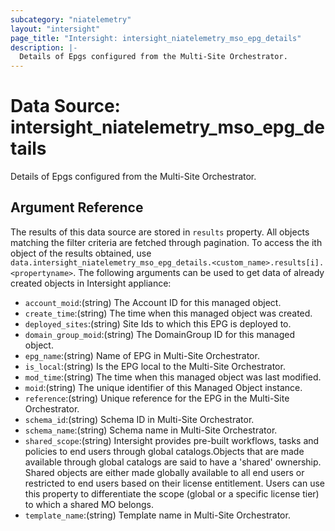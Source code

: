 ```yaml
---
subcategory: "niatelemetry"
layout: "intersight"
page_title: "Intersight: intersight_niatelemetry_mso_epg_details"
description: |-
  Details of Epgs configured from the Multi-Site Orchestrator.
---
```


# Data Source: intersight_niatelemetry_mso_epg_details
Details of Epgs configured from the Multi-Site Orchestrator.
## Argument Reference
The results of this data source are stored in `results` property.
All objects matching the filter criteria are fetched through pagination.
To access the ith object of the results obtained, use `data.intersight_niatelemetry_mso_epg_details.<custom_name>.results[i].<propertyname>`.
The following arguments can be used to get data of already created objects in Intersight appliance:
* `account_moid`:(string) The Account ID for this managed object. 
* `create_time`:(string) The time when this managed object was created. 
* `deployed_sites`:(string) Site Ids to which this EPG is deployed to. 
* `domain_group_moid`:(string) The DomainGroup ID for this managed object. 
* `epg_name`:(string) Name of EPG in Multi-Site Orchestrator. 
* `is_local`:(string) Is the EPG local to the Multi-Site Orchestrator. 
* `mod_time`:(string) The time when this managed object was last modified. 
* `moid`:(string) The unique identifier of this Managed Object instance. 
* `reference`:(string) Unique reference for the EPG in the Multi-Site Orchestrator. 
* `schema_id`:(string) Schema ID in Multi-Site Orchestrator. 
* `schema_name`:(string) Schema name in Multi-Site Orchestrator. 
* `shared_scope`:(string) Intersight provides pre-built workflows, tasks and policies to end users through global catalogs.Objects that are made available through global catalogs are said to have a 'shared' ownership. Shared objects are either made globally available to all end users or restricted to end users based on their license entitlement. Users can use this property to differentiate the scope (global or a specific license tier) to which a shared MO belongs. 
* `template_name`:(string) Template name in Multi-Site Orchestrator. 
 